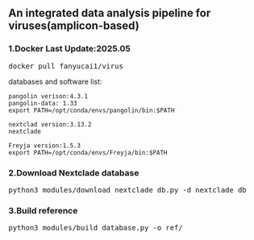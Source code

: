 ## An integrated data analysis pipeline for viruses(amplicon-based)

### 1.Docker Last Update:2025.05

<pre>docker pull fanyucai1/virus</pre> 

databases and software list: 

    pangolin verison:4.3.1 
    pangolin-data: 1.33 
    export PATH=/opt/conda/envs/pangolin/bin:$PATH

    nextclad version:3.13.2
    nextclade

    Freyja version:1.5.3
    export PATH=/opt/conda/envs/Freyja/bin:$PATH

    

### 2.Download Nextclade database
<pre>python3 modules/download_nextclade_db.py -d nextclade_db</pre> 

### 3.Build reference
<pre>python3 modules/build_database.py -o ref/</pre>




